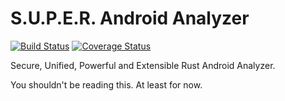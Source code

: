 # S.U.P.E.R. Android Analyzer #

[![Build Status](https://travis-ci.org/Razican/apk-audit.svg?branch=develop)](https://travis-ci.org/Razican/apk-audit)
[![Coverage Status](https://coveralls.io/repos/github/Razican/apk-audit/badge.svg?branch=develop)](https://coveralls.io/github/Razican/apk-audit?branch=develop)

Secure, Unified, Powerful and Extensible Rust Android Analyzer.

You shouldn't be reading this. At least for now.
